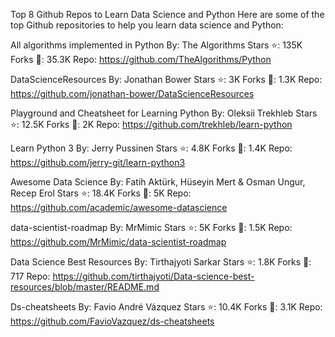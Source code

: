 Top 8 Github Repos to Learn Data Science and Python
Here are some of the top Github repositories to help you learn data science and Python:

All algorithms implemented in Python
By: The Algorithms
Stars ⭐️: 135K
Forks 🍴: 35.3K
Repo: https://github.com/TheAlgorithms/Python

DataScienceResources
By: Jonathan Bower
Stars ⭐️: 3K
Forks 🍴: 1.3K
Repo: https://github.com/jonathan-bower/DataScienceResources

Playground and Cheatsheet for Learning Python
By: Oleksii Trekhleb
Stars ⭐️: 12.5K
Forks 🍴: 2K
Repo: https://github.com/trekhleb/learn-python

Learn Python 3
By: Jerry Pussinen
Stars ⭐️: 4.8K
Forks 🍴: 1.4K
Repo: https://github.com/jerry-git/learn-python3

Awesome Data Science
By: Fatih Aktürk, Hüseyin Mert & Osman Ungur, Recep Erol
Stars ⭐️: 18.4K
Forks 🍴: 5K
Repo: https://github.com/academic/awesome-datascience

data-scientist-roadmap
By: MrMimic
Stars ⭐️: 5K
Forks 🍴: 1.5K
Repo: https://github.com/MrMimic/data-scientist-roadmap

Data Science Best Resources
By: Tirthajyoti Sarkar
Stars ⭐️: 1.8K
Forks 🍴: 717
Repo: https://github.com/tirthajyoti/Data-science-best-resources/blob/master/README.md

Ds-cheatsheets
By: Favio André Vázquez
Stars ⭐️: 10.4K
Forks 🍴: 3.1K
Repo: https://github.com/FavioVazquez/ds-cheatsheets
